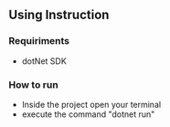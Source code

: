 ## Using Instruction

### Requiriments
- dotNet SDK

### How to run
- Inside the project open your terminal
- execute the command "dotnet run"